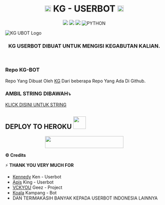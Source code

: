<h1 align="center"><img src="./resources/extras/kenn.gif" width="20px">    KG - USERBOT    <img src="./resources/extras/kenn.gif" width="20px"></h1>

<p align="center">
    <a href="https://github.com/rakaanjay/KG-BOT/commits/KG-BOT"><img src="https://img.shields.io/github/last-commit/KennedyProject/KEN-UBOT?color=ff0000&logo=github&logoColor=ffffff&style=for-the-badge" /></a>
    <a href="https://github.com/rakaanjay/KG-BOT"> <img src="https://img.shields.io/github/repo-size/KennedyProject/KEN-UBOT?logo=github&style=for-the-badge" /></a>
    <a href="https://pypi.org/project/Telethon/"><img src="https://img.shields.io/pypi/v/telethon?color=important&label=telethon&logo=python&logoColor=brightgreen&style=for-the-badge" /></a>
    <img alt="PYTHON" src="https://img.shields.io/badge/PYTHON-v3.9.6-purple?style=for-the-badge&logo=appveyor"/>
    </p>
    

![KG UBOT Logo](https://telegra.ph/file/de901eba4b8f4e3438ed2.jpg)

<h3 align="center">KG USERBOT DIBUAT UNTUK MENGISI KEGABUTAN KALIAN.</h3>
<p align="center">&nbsp;</p>

### Repo KG-BOT
Repo Yang Dibuat Oleh [KG](https://t.me/knsgnwn) Dari beberapa Repo Yang Ada Di Github. 


### AMBIL STRING DIBAWAH⤵️
[KLICK DISINI UNTUK STRING](https://replit.com/@kgproject1010/knsgnwn-string?v=1)

## DEPLOY TO HEROKU <img src="./resources/extras/Kenpurple.gif" width="40px">
<p align="center"><a href="https://heroku.com/deploy?template=https://github.com/rakaanjay/KG-BOT/tree/KEN-UBOT"> <img src="https://img.shields.io/badge/Deploy%20To%20Heroku-purple?style=flat&logo=heroku" width="250" height="38.60" /></a></p>


  <b>© Credits</b></summary>


⚡ **THANK YOU VERY MUCH FOR**
*   [Kennedy](https://github.com/KennedyProject/KEN-UBOT)    Ken - Userbot
*   [Apis](https://github.com/apisuserbot/King-Userbot)     King - Userbot
*   [VCKYOU](https://github.com/Vckyou/Geez-Project)    Geez - Project 
*   [Koala](https://github.com/ManusiaRakitan/Kampang-Bot)    Kampang - Bot
*   DAN TERIMAKASIH BANYAK KEPADA USERBOT INDONESIA LAINNYA <img src="./resources/extras/kennn.gif" width="10px">
